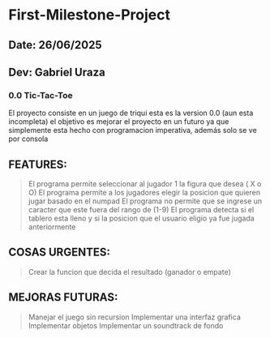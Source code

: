 # First-Milestone-Project
## Date: 26/06/2025
## Dev: Gabriel Uraza

### 0.0 Tic-Tac-Toe
El proyecto consiste en un juego de triqui
esta es la version 0.0 (aun esta incompleta)
el objetivo es mejorar el proyecto en un futuro ya que simplemente esta hecho con programacion imperativa, además solo se ve por consola

## FEATURES:
> El programa permite seleccionar al jugador 1 la figura que desea ( X o O)
> El programa permite a los jugadores elegir la posicion que quieren jugar basado en el numpad
> El programa no permite que se ingrese un caracter que este fuera del rango de (1-9)
> El programa detecta si el tablero esta lleno y si la posicion que el usuario eligio ya fue jugada anteriormente

## COSAS URGENTES:
> Crear la funcion que decida el resultado (ganador o empate)

## MEJORAS FUTURAS:
> Manejar el juego sin recursion
> Implementar una interfaz grafica
> Implementar objetos
> Implementar un soundtrack de fondo
